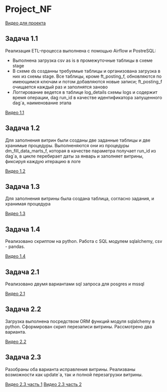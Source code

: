 # Project_NF

[Видео для проекта](https://disk.yandex.ru/d/jmo5-XL327TkYg)

## Задача 1.1
Реализация ETL-процесса выполнена с помощью Airflow и PostreSQL:
- Выполнена загрузка csv as is в промежуточные таблицы в схеме stage
- В схеме ds созданны требуемые таблицы и организована загрузка в них из схемы stage. Все таблицы, кроме ft_posting_f, обновляются по имеющимся ключам и потом добавляются новые записи; ft_posting_f очищается каждый раз и заполнятся заново
- Логгирование ведется в таблице log_details схемы logs и содержит время операции, dag run_id в качестве идентификатора запущенного dag\`а, наименование этапа

[Видео 1.1](https://disk.yandex.ru/i/sRifZNuGE2_nng)

## Задача 1.2
Для заполнения витрин были созданы две заданные таблицы и две хранимые процедуры.
Выполненяются они из процедуры dm_fill_data_marts_f, которая в качестве параметра получает run_id из dag\`а, в цикле перебирает даты за январь и заполняет витрины, фиксируя каждую итерацию в логе

[Видео 1.2](https://disk.yandex.ru/i/CXwTHQ3tYhpb5Q)

## Задача 1.3
Для заполнения витрины была создана таблица, согласно задания, и хранимая процедура

[Видео 1.3](https://disk.yandex.ru/i/WpZMm8noVrlueg)

## Задача 1.4
Реализовано скриптом на python. Работа c SQL модулем sqlalchemy, csv - pandas.

[Видео 1.4](https://disk.yandex.ru/i/MLVZRxcIlcSMRg)



## Задача 2.1
Реализовано двумя вариантами sql запроса для posgres и mssql

[Видео 2.1](https://disk.yandex.ru/i/CRJ7LLCl2Hi1ew)

## Задача 2.2
Загрузка выполнена посредством ORM функций модуля sqlalchemy в python. Сформирован скрип перезаписи витрины. Рассмотрено два варианта.

[Видео 2.2](https://disk.yandex.ru/i/Fk1GrPtKAte0Ww)

## Задача 2.3
Разобраны оба варианта исправления витрины. Реализваны возможности как update\`а, так и полной перезагрузки витрины.

[Видео 2.3 часть 1](https://disk.yandex.ru/i/v0P2s34wj_UoHw)
[Видео 2.3 часть 2](https://disk.yandex.ru/i/nX_8cmsrQ3XWKQ)
